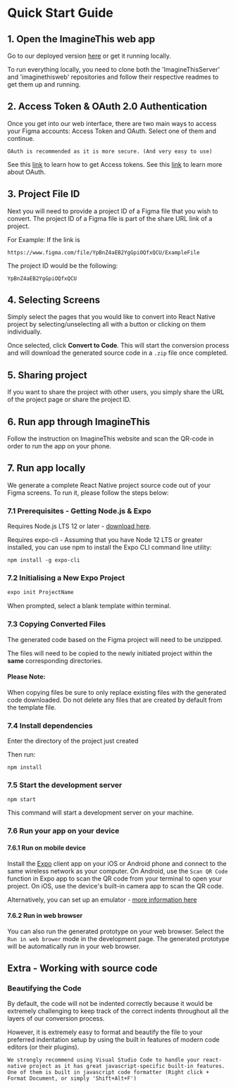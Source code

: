 # Quick Start Guide

## 1. Open the ImagineThis web app
Go to our deployed version [here](http://212.71.234.198/) or get it running locally.

To run everything locally, you need to clone both the 'ImagineThisServer' and 'imaginethisweb' repositories and follow their respective readmes to get them up and running.

## 2. Access Token & OAuth 2.0 Authentication
Once you get into our web interface, there are two main ways to access your Figma accounts: Access Token and OAuth. Select one of them and continue.

```tip
OAuth is recommended as it is more secure. (And very easy to use)
```
See this [link](https://www.figma.com/developers/api#access-tokens) to learn how to get Access tokens.
See this [link](https://www.figma.com/developers/api#oauth2) to learn more about OAuth.

## 3. Project File ID
Next you will need to provide a project ID of a Figma file that you wish to convert. The project ID of a Figma file is part of the share URL link of a project.

For Example:
If the link is

`https://www.figma.com/file/YpBnZ4aEB2YgGpiOQfxQCU/ExampleFile`

The project ID would be the following:

`YpBnZ4aEB2YgGpiOQfxQCU`

## 4. Selecting Screens
Simply select the pages that you would like to convert into React Native project by selecting/unselecting all with a button or clicking on them individually.

Once selected, click **Convert to Code**. This will start the conversion process and will download the generated source code in a `.zip` file once completed.

## 5. Sharing project
If you want to share the project with other users, you simply share the URL of the project page or share the project ID.

## 6. Run app through ImagineThis
Follow the instruction on ImagineThis website and scan the QR-code in order to run the app on your phone.

## 7. Run app locally
We generate a complete React Native project source code out of your Figma screens. To run it, please follow the steps below:

### 7.1 Prerequisites - Getting Node.js & Expo
Requires Node.js LTS 12 or later - [download here](https://nodejs.org/en/).

Requires expo-cli - Assuming that you have Node 12 LTS or greater installed, you can use npm to install the Expo CLI command line utility:

```
npm install -g expo-cli
```

### 7.2 Initialising a New Expo Project
```bash
expo init ProjectName
```
When prompted, select a blank template within terminal.

### 7.3 Copying Converted Files
The generated code based on the Figma project will need to be unzipped. 

The files will need to be copied to the newly initiated project within the **same** corresponding directories.

#### Please Note:
When copying files be sure to only replace existing files with the generated code downloaded. Do not delete any files that are created by default from the template file.

### 7.4 Install dependencies
Enter the directory of the project just created 

Then run:

```
npm install
```

### 7.5 Start the development server

```
npm start
```

This command will start a development server on your machine. 
### 7.6 Run your app on your device

#### 7.6.1 Run on mobile device
Install the [Expo](https://expo.io/) client app on your iOS or Android phone and connect to the same wireless network as your computer. 
On Android, use the ```Scan QR Code``` function in Expo app to scan the QR code from your terminal to open your project. 
On iOS, use the device's built-in camera app to scan the QR code.

Alternatively, you can set up an emulator - [more information here](https://reactnative.dev/docs/environment-setup)

#### 7.6.2 Run in web browser
You can also run the generated prototype on your web browser. Select the ```Run in web brower``` mode in the development page. The generated prototype will be automatically run in your web browser.


## Extra - Working with source code
### Beautifying the Code
By default, the code will not be indented correctly because it would be extremely challenging to keep track of the correct indents throughout all the layers of our conversion process.

However, it is extremely easy to format and beautify the file to your preferred indentation setup by using the built in features of modern code editors (or their plugins).

```tip
We strongly recommend using Visual Studio Code to handle your react-native project as it has great javascript-specific built-in features. One of them is built in javascript code formatter (Right click + Format Document, or simply 'Shift+Alt+F')
```


